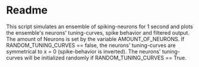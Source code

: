 # Readme
This script simulates an ensemble of spiking-neurons for 1 second and plots the ensemble's neurons' tuning-curves, spike behavior and filtered output.
The amount of Neurons is set by the variable AMOUNT_OF_NEURONS. 
If RANDOM_TUNING_CURVES == false, the neurons' tuning-curves are symmetrical to x = 0 (spike-behavior is inverted). The neurons' tuning-curves will be initialized randomly if RANDOM_TUNING_CURVES == True. 

